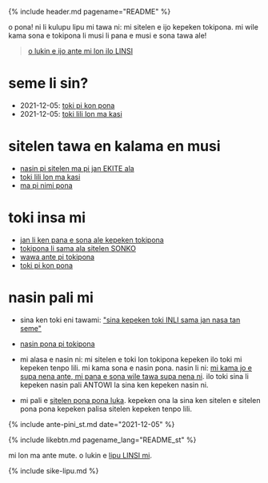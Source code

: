 {% include header.md pagename="README" %}



<span class="st">o pona! ni li kulupu lipu mi tawa ni: mi sitelen e ijo kepeken tokipona. mi wile kama sona e tokipona li musi li pana e musi e sona tawa ale!</span>

> <span class="st">[o lukin e ijo ante mi lon ilo LINSI](https://linktr.ee/jantelakoman) &nbsp; <a href="https://linktr.ee/jantelakoman"><img src="https://joelthomastr.github.io/tokipona/Linktree_logo.svg.png" style="height: 1em;"></a></span>

# <span class="st">seme li sin?</span>

- <span class="st"><span class="stdef">2021-12-05:</span> [toki pi kon pona](https://joelthomastr.github.io/tokipona/toki-pi-kon-pona_st)</span>
- <span class="st"><span class="stdef">2021-12-05:</span> [toki lili lon ma kasi](https://joelthomastr.github.io/tokipona/toki-lili-lon-ma-kasi_st)</span>

# <span class="st">sitelen tawa en kalama en musi</span>

- <span class="st">[nasin pi sitelen ma pi jan EKITE ala](https://joelthomastr.github.io/tokipona/jan-ekite-ala_st)</span>
- <span class="st">[toki lili lon ma kasi](https://joelthomastr.github.io/tokipona/toki-pi-kon-pona_st)</span>
- <span class="st">[ma pi nimi pona](https://joelthomastr.github.io/tokipona/ma-pi-nimi-pona-1_st)</span>


# <span class="st">toki insa mi</span>

- <span class="st">[jan li ken pana e sona ale kepeken tokipona](https://joelthomastr.github.io/tokipona/pana-sona-ale_st)</span>
- <span class="st">[tokipona li sama ala sitelen SONKO](https://joelthomastr.github.io/tokipona/sitelen-sonko_st)</span>
- <span class="st">[wawa ante pi tokipona](https://joelthomastr.github.io/tokipona/wawa-pi-toki-pona_st)</span>
- <span class="st">[toki pi kon pona](https://joelthomastr.github.io/tokipona/toki-pi-kon-pona_st)</span>

# <span class="st">nasin pali mi</span>

- <span class="st">sina ken toki eni tawami:  ["sina kepeken toki INLI sama jan nasa tan seme"](https://joelthomastr.github.io/tokipona/kepeken-pi-toki-inli_st)</span>

- <span class="st">[nasin pona pi tokipona](https://joelthomastr.github.io/tokipona/nasin-pona-pi-toki-pona_st)</span>

- <span class="st">mi alasa e nasin ni: mi sitelen e toki lon tokipona kepeken ilo toki mi kepeken tenpo lili. mi kama sona e nasin pona. nasin li ni: [mi kama jo e supa nena ante, mi pana e sona wile tawa supa nena ni](https://www.reddit.com/r/tokipona/comments/r6nu43/efficient_keyboard_idea_the_video_shows_the_steps/). ilo toki sina li kepeken nasin pali ANTOWI la sina ken kepeken nasin ni.</span>

- <span class="st">mi pali e [sitelen pona pona luka](https://joelthomastr.github.io/tokipona/sitelen-pona-pona-luka_st). kepeken ona la sina ken sitelen e sitelen pona pona kepeken palisa sitelen kepeken tenpo lili.</span>

{% include ante-pini_st.md date="2021-12-05" %}

{% include likebtn.md pagename_lang="README_st" %}

<span class="st">mi lon ma ante mute. o lukin e [lipu LINSI mi](https://linktr.ee/jantelakoman).</span>

{% include sike-lipu.md %}
